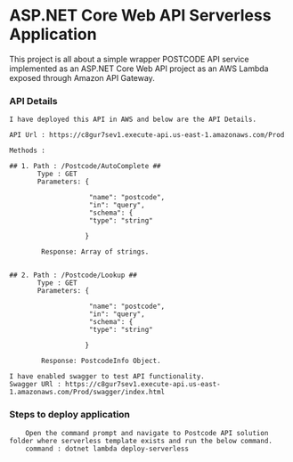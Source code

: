# ASP.NET Core Web API Serverless Application

This project is all about a simple wrapper POSTCODE API service implemented as an ASP.NET Core Web API project as an AWS Lambda exposed through Amazon API Gateway. 


### API Details ###


    I have deployed this API in AWS and below are the API Details.

    API Url : https://c8gur7sev1.execute-api.us-east-1.amazonaws.com/Prod

```
Methods :
  
## 1. Path : /Postcode/AutoComplete ##
       Type : GET
       Parameters: {

                    "name": "postcode",
                    "in": "query",
                    "schema": {
                    "type": "string"

                   }

        Response: Array of strings.

```

```
  
## 2. Path : /Postcode/Lookup ##
       Type : GET
       Parameters: {

                    "name": "postcode",
                    "in": "query",
                    "schema": {
                    "type": "string"

                   }

        Response: PostcodeInfo Object.

```



    I have enabled swagger to test API functionality.
    Swagger URl : https://c8gur7sev1.execute-api.us-east-1.amazonaws.com/Prod/swagger/index.html



### Steps to deploy application
```
    Open the command prompt and navigate to Postcode API solution folder where serverless template exists and run the below command.
    command : dotnet lambda deploy-serverless
```
